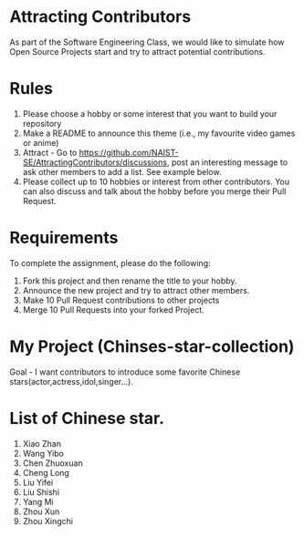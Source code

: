 # Attracting Contributors
As part of the Software Engineering Class, we would like to simulate how Open Source Projects start and try to attract potential contributions.

# Rules

1. Please choose a hobby or some interest that you want to build your repository
2. Make a README to announce this theme (i.e., my favourite video games or anime)
3. Attract - Go to https://github.com/NAIST-SE/AttractingContributors/discussions, post an interesting message to ask other members to add a list. See example below.
4. Please collect up to 10 hobbies or interest from other contributors. You can also discuss and talk about the hobby before you merge their Pull Request.

# Requirements
To complete the assignment, please do the following:
1. Fork this project and then rename the title to your hobby. 
2. Announce the new project and try to attract other members.
3. Make 10 Pull Request contributions to other projects
4. Merge 10 Pull Requests into your forked Project.

# My Project (Chinses-star-collection)
Goal - I want contributors to introduce some favorite Chinese stars(actor,actress,idol,singer...).

# List of Chinese star.
1. Xiao Zhan
2. Wang Yibo
3. Chen Zhuoxuan
4. Cheng Long
5. Liu Yifei
6. Liu Shishi
7. Yang Mi
8. Zhou Xun
9. Zhou Xingchi
